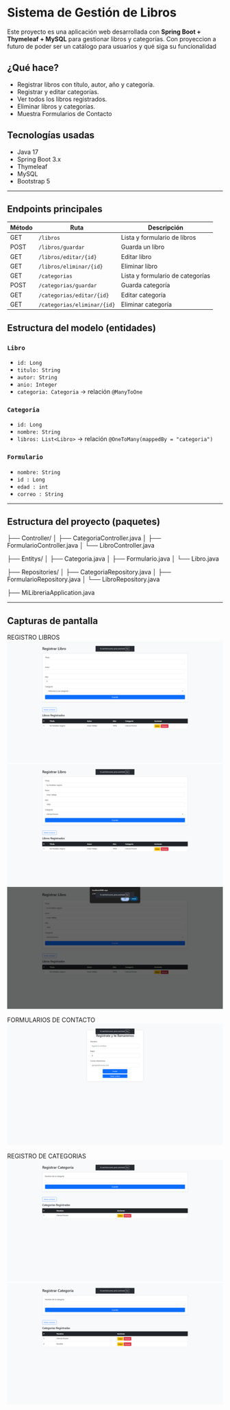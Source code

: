 # Sistema de Gestión de Libros

Este proyecto es una aplicación web desarrollada con **Spring Boot + Thymeleaf + MySQL** para gestionar libros y categorías.
Con proyeccion a futuro de poder ser un catálogo para usuarios y qué siga su funcionalidad 
## ¿Qué hace?

- Registrar libros con título, autor, año y categoría.
- Registrar y editar categorías.
- Ver todos los libros registrados.
- Eliminar libros y categorías.
- Muestra Formularios de Contacto
## Tecnologías usadas

- Java 17
- Spring Boot 3.x
- Thymeleaf
- MySQL
- Bootstrap 5

---

## Endpoints principales

| Método | Ruta            | Descripción                       |
|--------|------------------|-----------------------------------|
| GET    | `/libros`        | Lista y formulario de libros      |
| POST   | `/libros/guardar`| Guarda un libro                  |
| GET    | `/libros/editar/{id}` | Editar libro                  |
| GET    | `/libros/eliminar/{id}` | Eliminar libro             |
| GET    | `/categorias`    | Lista y formulario de categorías |
| POST   | `/categorias/guardar` | Guarda categoría             |
| GET    | `/categorias/editar/{id}` | Editar categoría         |
| GET    | `/categorias/eliminar/{id}` | Eliminar categoría     |

## Estructura del modelo (entidades)

### `Libro`
- `id: Long`
- `titulo: String`
- `autor: String`
- `anio: Integer`
- `categoria: Categoria` → relación `@ManyToOne`

### `Categoria`
- `id: Long`
- `nombre: String`
- `libros: List<Libro>` → relación `@OneToMany(mappedBy = "categoria")`

### `Formulario`
- `nombre: String`
- `id : Long`
- `edad : int `
- `correo : String`


---

## Estructura del proyecto (paquetes)
├── Controller/
│   ├── CategoriaController.java
│   ├── FormularioController.java
│   └── LibroController.java

├── Entitys/
│   ├── Categoria.java
│   ├── Formulario.java
│   └── Libro.java

├── Repositories/
│   ├── CategoriaRepository.java
│   ├── FormularioRepository.java
│   └── LibroRepository.java

├── MiLibreriaApplication.java

---
## Capturas de pantalla
REGISTRO LIBROS![Captura de pantalla (139).png](../java/com/libreria/miLibreria/Capturas/Captura%20de%20pantalla%20%28139%29.png)
![Captura de pantalla (140).png](../java/com/libreria/miLibreria/Capturas/Captura%20de%20pantalla%20%28140%29.png)
![Captura de pantalla (141).png](../java/com/libreria/miLibreria/Capturas/Captura%20de%20pantalla%20%28141%29.png)

FORMULARIOS DE CONTACTO 
![Captura de pantalla (142).png](../java/com/libreria/miLibreria/Capturas/Captura%20de%20pantalla%20%28142%29.png)

REGISTRO DE CATEGORIAS
![Captura de pantalla (143).png](../java/com/libreria/miLibreria/Capturas/Captura%20de%20pantalla%20%28143%29.png)
![Captura de pantalla (144).png](../java/com/libreria/miLibreria/Capturas/Captura%20de%20pantalla%20%28144%29.png)